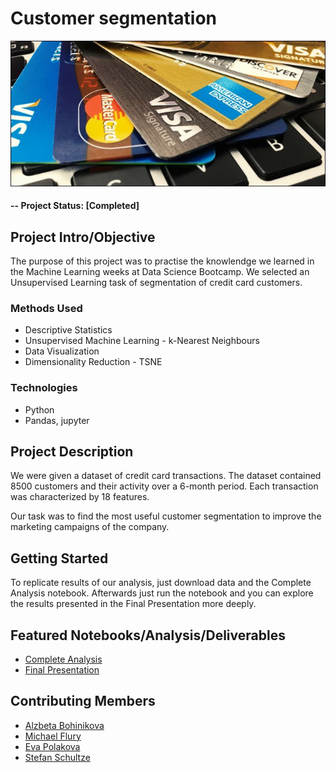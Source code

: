 # Customer segmentation

![alternative text](reports/img/credit_card.jpg)


#### -- Project Status: [Completed]

## Project Intro/Objective
The purpose of this project was to practise the knowlendge we learned in the Machine Learning weeks at Data Science Bootcamp. We selected an Unsupervised Learning task of segmentation of credit card customers.

### Methods Used
* Descriptive Statistics
* Unsupervised Machine Learning - k-Nearest Neighbours
* Data Visualization
* Dimensionality Reduction - TSNE

### Technologies
* Python
* Pandas, jupyter

## Project Description
We were given a dataset of credit card transactions. The dataset contained 8500 customers and their activity over a 6-month period. Each transaction was characterized by 18 features.

Our task was to find the most useful customer segmentation to improve the marketing campaigns of the company.


## Getting Started

To replicate results of our analysis, just download data and the Complete Analysis notebook. Afterwards just run the notebook and you can explore the results presented in the Final Presentation more deeply.

## Featured Notebooks/Analysis/Deliverables
* [Complete Analysis](link)
* [Final Presentation](reports/Credit_card_customer_analysis.pdf)


## Contributing Members
 - [Alzbeta Bohinikova](https://github.com/[Betka112])
 - [Michael Flury](https://github.com/[mikjf])
 - [Eva Polakova](https://github.com/[poleva])
 - [Stefan Schultze](https://github.com/[SchultzeStefan])
